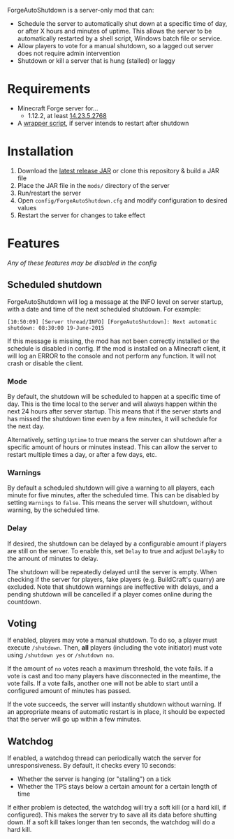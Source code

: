 ForgeAutoShutdown is a server-only mod that can:

* Schedule the server to automatically shut down at a specific time of day, or after X
hours and minutes of uptime. This allows the server to be automatically restarted by a
shell script, Windows batch file or service.
* Allow players to vote for a manual shutdown, so a lagged out server does not require
admin intervention
* Shutdown or kill a server that is hung (stalled) or laggy

# Requirements

* Minecraft Forge server for...
  * 1.12.2, at least [14.23.5.2768](http://files.minecraftforge.net/maven/net/minecraftforge/forge/index_1.12.2.html)
* A [wrapper script](https://github.com/Gamealition/Minecraft-Scripts), if server intends
to restart after shutdown

# Installation

1. Download the [latest release JAR](https://github.com/Gamealition/ForgeAutoShutdown/releases)
or clone this repository & build a JAR file
2. Place the JAR file in the `mods/` directory of the server
3. Run/restart the server
4. Open `config/ForgeAutoShutdown.cfg` and modify configuration to desired values
5. Restart the server for changes to take effect

# Features

*Any of these features may be disabled in the config*

## Scheduled shutdown
ForgeAutoShutdown will log a message at the INFO level on server startup, with a date and
time of the next scheduled shutdown. For example:

`[10:50:09] [Server thread/INFO] [ForgeAutoShutdown]: Next automatic shutdown: 08:30:00 19-June-2015`

If this message is missing, the mod has not been correctly installed or the schedule is
disabled in config. If the mod is installed on a Minecraft client, it will log an ERROR to
the console and not perform any function. It will not crash or disable the client.

### Mode
By default, the shutdown will be scheduled to happen at a specific time of day. This is
the time local to the server and will always happen within the next 24 hours after server
startup. This means that if the server starts and has missed the shutdown time even by a
few minutes, it will schedule for the next day.

Alternatively, setting `Uptime` to true means the server can shutdown after a specific
amount of hours or minutes instead. This can allow the server to restart multiple times a
day, or after a few days, etc.

### Warnings
By default a scheduled shutdown will give a warning to all players, each minute for five
minutes, after the scheduled time. This can be disabled by setting `Warnings` to `false`.
This means the server will shutdown, without warning, by the scheduled time.

### Delay
If desired, the shutdown can be delayed by a configurable amount if players are still on
the server. To enable this, set `Delay` to true and adjust `DelayBy` to the amount of
minutes to delay.

The shutdown will be repeatedly delayed until the server is empty. When checking if the
server for players, fake players (e.g. BuildCraft's quarry) are excluded. Note that
shutdown warnings are ineffective with delays, and a pending shutdown will be cancelled if
a player comes online during the countdown.

## Voting

If enabled, players may vote a manual shutdown. To do so, a player must execute
`/shutdown`. Then, **all** players (including the vote initiator) must vote using
`/shutdown yes` or `/shutdown no`.

If the amount of `no` votes reach a maximum threshold, the vote fails. If a vote is cast
and too many players have disconnected in the meantime, the vote fails. If a vote fails,
another one will not be able to start until a configured amount of minutes has passed.

If the vote succeeds, the server will instantly shutdown without warning. If an
appropriate means of automatic restart is in place, it should be expected that the server
will go up within a few minutes.

## Watchdog

If enabled, a watchdog thread can periodically watch the server for unresponsiveness. By
default, it checks every 10 seconds:

* Whether the server is hanging (or "stalling") on a tick
* Whether the TPS stays below a certain amount for a certain length of time

If either problem is detected, the watchdog will try a soft kill (or a hard kill, if
configured). This makes the server try to save all its data before shutting down. If a
soft kill takes longer than ten seconds, the watchdog will do a hard kill.
